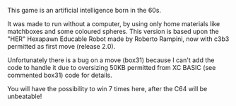 This game is an artificial intelligence born in the 60s.

It was made to run without a computer, by using only home materials like matchboxes and some coloured spheres.
This version is based upon the "HER" Hexapawn Educable Robot made by Roberto Rampini, now with c3b3 permitted as first move (release 2.0).

Unfortunately there is a bug on a move (box31) because I can't add the code to handle it due to oversizing 50KB permitted from XC BASIC (see commented box31) code for details.

You will have the possibility to win 7 times here, after the C64 will be unbeatable!
